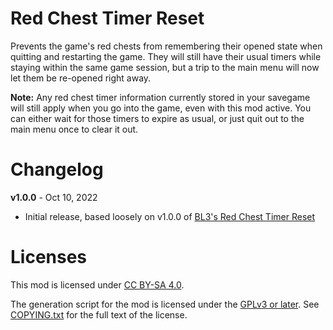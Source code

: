 Red Chest Timer Reset
=====================

Prevents the game's red chests from remembering their opened state when
quitting and restarting the game.  They will still have their usual timers
while staying within the same game session, but a trip to the main menu
will now let them be re-opened right away.

**Note:** Any red chest timer information currently stored in your savegame
will still apply when you go into the game, even with this mod active.
You can either wait for those timers to expire as usual, or just quit out
to the main menu once to clear it out.

Changelog
=========

**v1.0.0** - Oct 10, 2022
 * Initial release, based loosely on v1.0.0 of
   [BL3's Red Chest Timer Reset](https://github.com/BLCM/bl3mods/wiki/Red%20Chest%20Timer%20Reset)
 
Licenses
========

This mod is licensed under [CC BY-SA 4.0](https://creativecommons.org/licenses/by-sa/4.0/).

The generation script for the mod is licensed under the
[GPLv3 or later](https://www.gnu.org/licenses/quick-guide-gplv3.html).
See [COPYING.txt](../../COPYING.txt) for the full text of the license.

